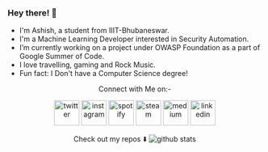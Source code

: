 ### Hey there! :wave:
-  I'm Ashish, a student from IIIT-Bhubaneswar.
-  I'm a Machine Learning Developer interested in Security Automation.
-  I’m currently working on a project under OWASP Foundation as a part of Google Summer of Code.
-  I love travelling, gaming and Rock Music.
-  Fun fact: I Don't have a Computer Science degree! 

<p align="center">
   Connect with Me on:-
  </p>
<p align="center">
<a href="https://twitter.com/D3ad_Gh0st1"><img src="https://img.icons8.com/color/96/000000/twitter-squared.png" width="50px" alt="twitter"/></a>	
<a href="https://www.instagram.com/malikashish47/"><img src="https://img.icons8.com/color/96/000000/instagram-new.png" width="50px" alt="instagram"/></a>	
<a href="https://open.spotify.com/user/4tvdophd9tr3l0d0e7y3yoq9x"><img src="https://img.icons8.com/color/96/000000/spotify--v1.png" width="50px" alt="spotify"/></a>	
<a href="https://steamcommunity.com/id/ashmal47/"><img src="https://img.icons8.com/fluent/96/000000/steam.png" width="50px" alt="steam"/></a>	
<a href="https://medium.com/@malikashish493"><img src="https://img.icons8.com/color/96/000000/medium-logo.png" width="50px" alt="medium"/></a>	
<a href="https://www.linkedin.com/in/ashishmalik47/"><img src="https://img.icons8.com/color/96/000000/linkedin.png" width="50px" alt="linkedin"/></a>
</p>

<p align="center">
Check out my repos ⬇️  
<img src="https://github-readme-stats.vercel.app/api/?username=ashish493&show_icons=true&title_color=fffffff&icon_color=000000&text_color=000000" alt="github stats"/></br>
</p>
</p>
